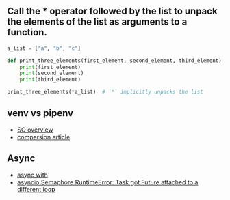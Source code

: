 ## Call the * operator followed by the list to unpack the elements of the list as arguments to a function.

```python
a_list = ["a", "b", "c"]

def print_three_elements(first_element, second_element, third_element):  #Unpack as function arguments
	print(first_element)
	print(second_element)
	print(third_element)

print_three_elements(*a_list)  # `*` implicitly unpacks the list
```
## venv vs pipenv
* [SO overview](https://stackoverflow.com/questions/41573587/what-is-the-difference-between-venv-pyvenv-pyenv-virtualenv-virtualenvwrappe)
* [comparsion article](https://medium.com/analytics-vidhya/why-pipenv-over-venv-for-python-projects-a51fb6e4f31e)

## Async
* [async with](https://www.python.org/dev/peps/pep-0492/#asynchronous-context-managers-and-async-with)
* [asyncio.Semaphore RuntimeError: Task got Future attached to a different loop](https://stackoverflow.com/questions/55918048/asyncio-semaphore-runtimeerror-task-got-future-attached-to-a-different-loop)